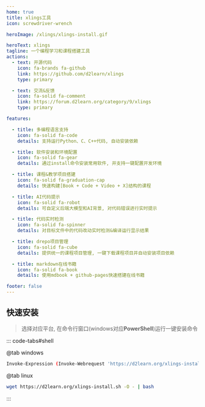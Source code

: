 ```yaml
---
home: true
title: xlings工具
icon: screwdriver-wrench

heroImage: /xlings/xlings-install.gif

heroText: xlings
tagline: 一个编程学习和课程搭建工具
actions:
  - text: 开源代码
    icon: fa-brands fa-github
    link: https://github.com/d2learn/xlings
    type: primary

  - text: 交流&反馈
    icon: fa-solid fa-comment
    link: https://forum.d2learn.org/category/9/xlings
    type: primary

features:

  - title: 多编程语言支持
    icon: fa-solid fa-code
    details: 支持运行Python、C、C++代码, 自动安装依赖

  - title: 软件安装和环境配置
    icon: fa-solid fa-gear
    details: 通过install命令安装常用软件, 并支持一键配置开发环境

  - title: 课程&教学项目搭建
    icon: fa-solid fa-graduation-cap
    details: 快速构建[Book + Code + Video + X]结构的课程

  - title: AI代码提示
    icon: fa-solid fa-robot
    details: 可自定义后端大模型和AI背景, 对代码错误进行实时提示

  - title: 代码实时检测
    icon: fa-solid fa-spinner
    details: 对目标文件中的代码改动实时检测&编译运行显示结果

  - title: drepo项目管理
    icon: fa-solid fa-cube
    details: 提供统一的课程项目管理, 一键下载课程项目并自动安装项目依赖

  - title: markdown在线书籍
    icon: fa-solid fa-book
    details: 使用mdbook + github-pages快速搭建在线书籍

footer: false
---
```


## 快速安装

> 选择对应平台, 在命令行窗口(windows对应**PowerShell**)运行一键安装命令

::: code-tabs#shell

@tab windows

```bash
Invoke-Expression (Invoke-Webrequest 'https://d2learn.org/xlings-install.ps1.txt' -UseBasicParsing).Content
```

@tab linux

```bash
wget https://d2learn.org/xlings-install.sh -O - | bash
```

:::
